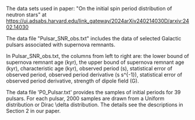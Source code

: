 The data sets used in paper: "On the initial spin period distribution of neutron stars" at https://ui.adsabs.harvard.edu/link_gateway/2024arXiv240214030D/arxiv:2402.14030

The data file "Pulsar_SNR_obs.txt" includes the data of selected Galactic pulsars associated with supernova remnants. 

In Pulsar_SNR_obs.txt, the columns from left to right are: the lower bound of supernova remnant age (kyr), the upper bound of supernova remnant age (kyr), characteristic age (kyr), observed period (s), statistical error of observed period, observed period derivative (s s^{-1}), statistical error of observed period derivative, strength of dipole field (G).

The data file 'P0_Pulsar.txt' provides the samples of initial periods for 39 pulsars. For each pulsar, 2000 samples are drawn from a Uniform distribution or Dirac \delta distribution. The details see the descriptions in Section 2 in our paper. 
